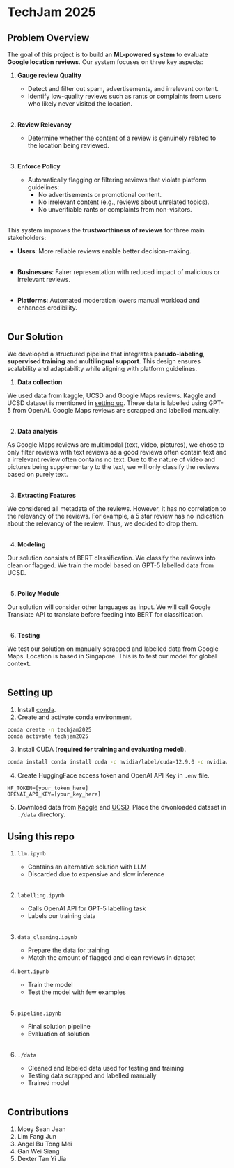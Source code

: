 # TechJam 2025


## Problem Overview
The goal of this project is to build an **ML-powered system** to evaluate **Google location reviews**. Our system focuses on three key aspects:

1. **Gauge review Quality**
   - Detect and filter out spam, advertisements, and irrelevant content.
   - Identify low-quality reviews such as rants or complaints from users who likely never visited the location.
<br><br>

2. **Review Relevancy**
   - Determine whether the content of a review is genuinely related to the location being reviewed.
<br><br>

3. **Enforce Policy** 
   - Automatically flagging or filtering reviews that violate platform guidelines:
      - No advertisements or promotional content.
      - No irrelevant content (e.g., reviews about unrelated topics).
      - No unverifiable rants or complaints from non-visitors.
<br><br>   

This system improves the **trustworthiness of reviews** for three main stakeholders:

- **Users**: More reliable reviews enable better decision-making.
<br><br>

- **Businesses**: Fairer representation with reduced impact of malicious or irrelevant reviews.
<br><br>

- **Platforms**: Automated moderation lowers manual workload and enhances credibility.
<br><br>

## Our Solution
We developed a structured pipeline that integrates **pseudo-labeling**, **supervised training** and **multilingual support**. This design ensures scalability and adaptability while aligning with platform guidelines.

1. **Data collection**

We used data from kaggle, UCSD and Google Maps reviews. Kaggle and UCSD dataset is mentioned in [setting up](#setting-up). These data is labelled using GPT-5 from OpenAI. Google Maps reviews are scrapped and labelled manually.
<br><br>

2. **Data analysis**

As Google Maps reviews are multimodal (text, video, pictures), we chose to only filter reviews with text reviews as a good reviews often contain text and a irrelevant review often contains no text. Due to the nature of video and pictures being supplementary to the text, we will only classify the reviews based on purely text.
<br><br>

3. **Extracting Features**

We considered all metadata of the reviews. However, it has no correlation to the relevancy of the reviews. For example, a 5 star review has no indication about the relevancy of the review.
Thus, we decided to drop them.
<br><br>

4. **Modeling**

Our solution consists of BERT classification. We classify the reviews into clean or flagged. We train the model based on GPT-5 labelled data from UCSD.
<br><br>

5. **Policy Module**

Our solution will consider other languages as input. We will call Google Translate API to translate before feeding into BERT for classification.
<br><br>

6. **Testing**

We test our solution on manually scrapped and labelled data from Google Maps. Location is based in Singapore. This is to test our model for global context.
<br><br>

## Setting up
1. Install [conda](https://www.anaconda.com/download).
2. Create and activate conda environment.
```bash
conda create -n techjam2025
conda activate techjam2025
```
3. Install CUDA (**required for training and evaluating model**).
```bash
conda install conda install cuda -c nvidia/label/cuda-12.9.0 -c nvidia/label/cuda-12.9.1
```
4. Create HuggingFace access token and OpenAI API Key in `.env` file.
```
HF_TOKEN=[your_token_here]
OPENAI_API_KEY=[your_key_here]
```
5. Download data from [Kaggle](https://www.kaggle.com/datasets/denizbilginn/google-maps-restaurant-reviews) and [UCSD](https://mcauleylab.ucsd.edu/public_datasets/gdrive/googlelocal/). Place the dwonloaded dataset in `./data` directory.

## Using this repo

1. `llm.ipynb`
   - Contains an alternative solution with LLM
   - Discarded due to expensive and slow inference
<br><br>
2. `labelling.ipynb`
   - Calls OpenAI API for GPT-5 labelling task
   - Labels our training data
<br><br>
3. `data_cleaning.ipynb`
   - Prepare the data for training
   - Match the amount of flagged and clean reviews in dataset

4. `bert.ipynb`
   - Train the model
   - Test the model with few examples
<br><br>
5. `pipeline.ipynb`
   - Final solution pipeline
   - Evaluation of solution
<br><br>
6. `./data`
   - Cleaned and labeled data used for testing and training
   - Testing data scrapped and labelled manually
   - Trained model
<br><br>

## Contributions

1. Moey Sean Jean
2. Lim Fang Jun
3. Angel Bu Tong Mei
4. Gan Wei Siang
5. Dexter Tan Yi Jia